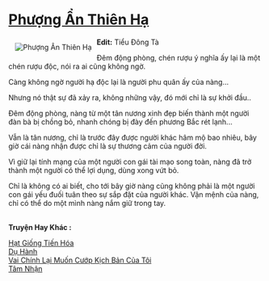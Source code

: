 <a href="https://utruyen.com/phuong-an-thien-ha/6899/" title="Phượng Ẩn Thiên Hạ"><h1>Phượng Ẩn Thiên Hạ</h1></a><div style="display:table"><img align="right" style="float: left; padding: 10px;" src="https://utruyen.com/images/story/200x260/phuong-an-thien-ha.jpg" alt="Phượng Ẩn Thiên Hạ"><b>Edit:</b> Tiểu Đông Tà<p></p>Đêm động phòng, chén rượu ý nghĩa ấy lại là một chén rượu độc, nói ra ai cũng không ngờ.<p></p>Càng không ngờ người hạ độc lại là người phu quân ấy của nàng...<p></p>Nhưng nó thật sự đã xảy ra, không những vậy, đó mới chỉ là sự khởi đầu..<p></p>Đêm động phòng, nàng từ một tân nương xinh đẹp biến thành một người đàn bà bị chồng bỏ, nhanh chóng bị đày đến phương Bắc rét lạnh...<p></p>Vẫn là tân nương, chỉ là trước đây được người khác hâm mộ bao nhiêu, bây giờ cái nàng nhận được chỉ là sự thương cảm của người đời.<p></p>Vì giữ lại tính mạng của một người con gái tài mạo song toàn, nàng đã trở thành một người có thể lợi dụng, dùng xong vứt bỏ.<p></p>Chỉ là không có ai biết, cho tới bây giờ nàng cũng không phải là một người con gái yếu đuối tuân theo sự sắp đặt của người khác. Vận mệnh của nàng, chỉ có thể do một mình nàng nắm giữ trong tay.</div><p><br><b>Truyện Hay Khác :</b></p><a href="https://utruyen.com/hat-giong-tien-hoa/14595/" alt="Hạt Giống Tiến Hóa">Hạt Giống Tiến Hóa</a><br/><a href="https://github.com/quanluxury/ngontinhhot/tree/master/truyenhay/18858/" alt="Dụ Hành">Dụ Hành</a><br/><a href="https://dammyh.wordpress.com/2019/11/07/vai-chinh-lai-muon-cuop-kich-ban-cua-toi/" alt="Vai Chính Lại Muốn Cướp Kịch Bản Của Tôi">Vai Chính Lại Muốn Cướp Kịch Bản Của Tôi</a><br/><a href="https://github.com/quanluxury/ngontinhhot/tree/master/truyenhay/19372/" alt="Tâm Nhận">Tâm Nhận</a><br/>